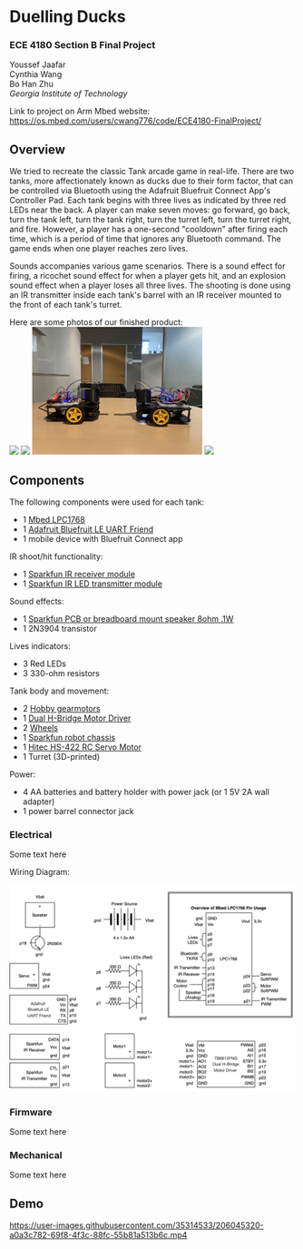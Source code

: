 # Duelling Ducks

### ECE 4180 Section B Final Project
Youssef Jaafar  
Cynthia Wang  
Bo Han Zhu  
_Georgia Institute of Technology_

Link to project on Arm Mbed website: https://os.mbed.com/users/cwang776/code/ECE4180-FinalProject/

## Overview
We tried to recreate the classic Tank arcade game in real-life. There are two tanks, more affectionately known as ducks due to their form factor, that can be controlled via Bluetooth using the Adafruit Bluefruit Connect App's Controller Pad. Each tank begins with three lives as indicated by three red LEDs near the back. A player can make seven moves: go forward, go back, turn the tank left, turn the tank right, turn the turret left, turn the turret right, and fire. However, a player has a one-second "cooldown" after firing each time, which is a period of time that ignores any Bluetooth command. The game ends when one player reaches zero lives.  

Sounds accompanies various game scenarios. There is a sound effect for firing, a ricochet sound effect for when a player gets hit, and an explosion sound effect when a player loses all three lives. The shooting is done using an IR transmitter inside each tank's barrel with an IR receiver mounted to the front of each tank's turret. 

Here are some photos of our finished product:  
<img src="Photos/IMG_6380.JPG" width="300">
<img src="Photos/IMG_6382.JPG" width="300">
<img src="Photos/IMG_6383.JPG" width="300">
<img src="Photos/IMG_6384.JPG" width="300">

## Components
The following components were used for each tank:

- 1 [Mbed LPC1768](https://os.mbed.com/platforms/mbed-LPC1768/)
- 1 [Adafruit Bluefruit LE UART Friend](https://www.adafruit.com/product/2479?gclid=Cj0KCQiA7bucBhCeARIsAIOwr--sDuDQVRnRd3sgezZCvbNOrAnr7G2PPKtOtwX-HREZRmz5-t_w148aAn5yEALw_wcB)
- 1 mobile device with Bluefruit Connect app

IR shoot/hit functionality:
- 1 [Sparkfun IR receiver module](https://www.sparkfun.com/products/retired/8554)
- 1 [Sparkfun IR LED transmitter module](https://www.sparkfun.com/products/retired/10732)

Sound effects:
- 1 [Sparkfun PCB or breadboard mount speaker 8ohm .1W](https://www.sparkfun.com/products/11089)
- 1 2N3904 transistor

Lives indicators:
- 3 Red LEDs
- 3 330-ohm resistors

Tank body and movement:
- 2 [Hobby gearmotors](https://www.sparkfun.com/products/13302)
- 1 [Dual H-Bridge Motor Driver](https://www.sparkfun.com/products/14451)
- 2 [Wheels](https://www.sparkfun.com/products/13259)
- 1 [Sparkfun robot chassis](https://www.sparkfun.com/products/13301)
- 1 [Hitec HS-422 RC Servo Motor](https://hitecrcd.com/products/servos/analog/sport-2/hs-422/product)
- 1 Turret (3D-printed)

Power:
- 4 AA batteries and battery holder with power jack (or 1 5V 2A wall adapter)
- 1 power barrel connector jack

### Electrical
Some text here

Wiring Diagram:

![schematic](Photos/schematic.png)

### Firmware
Some text here
### Mechanical
Some text here

## Demo

https://user-images.githubusercontent.com/35314533/206045320-a0a3c782-69f8-4f3c-88fc-55b81a513b6c.mp4
